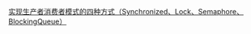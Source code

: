 [实现生产者消费者模式的四种方式（Synchronized、Lock、Semaphore、BlockingQueue）](https://segmentfault.com/a/1190000016260650)

